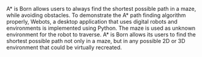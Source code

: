 A* is Born allows users to always find the shortest possible path in a maze, while
avoiding obstacles. To demonstrate the A* path finding algorithm properly, Webots, a desktop
application that uses digital robots and environments is implemented using Python. The maze is
used as unknown environment for the robot to traverse. A* is Born allows its users to find the
shortest possible path not only in a maze, but in any possible 2D or 3D environment that could
be virtually recreated.
